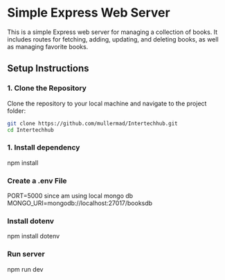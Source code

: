 # Simple Express Web Server

This is a simple Express web server for managing a collection of books. It includes routes for fetching, adding, updating, and deleting books, as well as managing favorite books.

## Setup Instructions

### 1. Clone the Repository

Clone the repository to your local machine and navigate to the project folder:

```bash
git clone https://github.com/mullermad/Intertechhub.git
cd Intertechhub
```

### 1. Install dependency

npm install

### Create a .env File

PORT=5000 since am using local mongo db
MONGO_URI=mongodb://localhost:27017/booksdb

### Install dotenv

npm install dotenv

### Run server

npm run dev
